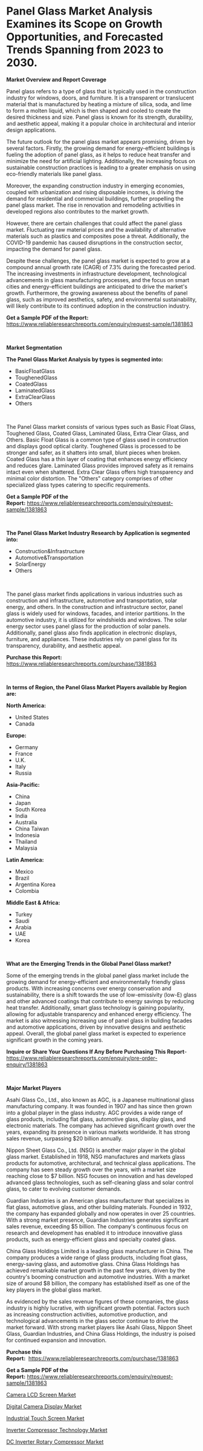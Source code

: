 <p><h1>Panel Glass Market Analysis Examines its Scope on Growth Opportunities, and Forecasted Trends Spanning from 2023 to 2030.</h1></p><p><strong>Market Overview and Report Coverage</strong></p>
<p><p>Panel glass refers to a type of glass that is typically used in the construction industry for windows, doors, and furniture. It is a transparent or translucent material that is manufactured by heating a mixture of silica, soda, and lime to form a molten liquid, which is then shaped and cooled to create the desired thickness and size. Panel glass is known for its strength, durability, and aesthetic appeal, making it a popular choice in architectural and interior design applications.</p><p>The future outlook for the panel glass market appears promising, driven by several factors. Firstly, the growing demand for energy-efficient buildings is fueling the adoption of panel glass, as it helps to reduce heat transfer and minimize the need for artificial lighting. Additionally, the increasing focus on sustainable construction practices is leading to a greater emphasis on using eco-friendly materials like panel glass.</p><p>Moreover, the expanding construction industry in emerging economies, coupled with urbanization and rising disposable incomes, is driving the demand for residential and commercial buildings, further propelling the panel glass market. The rise in renovation and remodeling activities in developed regions also contributes to the market growth.</p><p>However, there are certain challenges that could affect the panel glass market. Fluctuating raw material prices and the availability of alternative materials such as plastics and composites pose a threat. Additionally, the COVID-19 pandemic has caused disruptions in the construction sector, impacting the demand for panel glass.</p><p>Despite these challenges, the panel glass market is expected to grow at a compound annual growth rate (CAGR) of 7.3% during the forecasted period. The increasing investments in infrastructure development, technological advancements in glass manufacturing processes, and the focus on smart cities and energy-efficient buildings are anticipated to drive the market's growth. Furthermore, the growing awareness about the benefits of panel glass, such as improved aesthetics, safety, and environmental sustainability, will likely contribute to its continued adoption in the construction industry.</p></p>
<p><strong>Get a Sample PDF of the Report:</strong> <a href="https://www.reliableresearchreports.com/enquiry/request-sample/1381863">https://www.reliableresearchreports.com/enquiry/request-sample/1381863</a></p>
<p>&nbsp;</p>
<p><strong>Market Segmentation</strong></p>
<p><strong>The Panel Glass Market Analysis by types is segmented into:</strong></p>
<p><ul><li>BasicFloatGlass</li><li>ToughenedGlass</li><li>CoatedGlass</li><li>LaminatedGlass</li><li>ExtraClearGlass</li><li>Others</li></ul></p>
<p>&nbsp;</p>
<p><p>The Panel Glass market consists of various types such as Basic Float Glass, Toughened Glass, Coated Glass, Laminated Glass, Extra Clear Glass, and Others. Basic Float Glass is a common type of glass used in construction and displays good optical clarity. Toughened Glass is processed to be stronger and safer, as it shatters into small, blunt pieces when broken. Coated Glass has a thin layer of coating that enhances energy efficiency and reduces glare. Laminated Glass provides improved safety as it remains intact even when shattered. Extra Clear Glass offers high transparency and minimal color distortion. The "Others" category comprises of other specialized glass types catering to specific requirements.</p></p>
<p><strong>Get a Sample PDF of the Report:</strong>&nbsp;<a href="https://www.reliableresearchreports.com/enquiry/request-sample/1381863">https://www.reliableresearchreports.com/enquiry/request-sample/1381863</a></p>
<p>&nbsp;</p>
<p><strong>The Panel Glass Market Industry Research by Application is segmented into:</strong></p>
<p><ul><li>Construction&Infrastructure</li><li>Automotive&Transportation</li><li>SolarEnergy</li><li>Others</li></ul></p>
<p>&nbsp;</p>
<p><p>The panel glass market finds applications in various industries such as construction and infrastructure, automotive and transportation, solar energy, and others. In the construction and infrastructure sector, panel glass is widely used for windows, facades, and interior partitions. In the automotive industry, it is utilized for windshields and windows. The solar energy sector uses panel glass for the production of solar panels. Additionally, panel glass also finds application in electronic displays, furniture, and appliances. These industries rely on panel glass for its transparency, durability, and aesthetic appeal.</p></p>
<p><strong>Purchase this Report:</strong>&nbsp; <a href="https://www.reliableresearchreports.com/purchase/1381863">https://www.reliableresearchreports.com/purchase/1381863</a></p>
<p>&nbsp;</p>
<p><strong>In terms of Region, the Panel Glass Market Players available by Region are:</strong></p>
<p>
    <p> <strong> North America: </strong>
        <ul>
            <li>United States</li>
            <li>Canada</li>
        </ul>
        </p> 
    <p> <strong> Europe: </strong>
        <ul>
            <li>Germany</li>
            <li>France</li>
            <li>U.K.</li>
            <li>Italy</li>
            <li>Russia</li>
        </ul>
        </p> 
    <p> <strong> Asia-Pacific: </strong>
        <ul>
            <li>China</li>
            <li>Japan</li>
            <li>South Korea</li>
            <li>India</li>
            <li>Australia</li>
            <li>China Taiwan</li>
            <li>Indonesia</li>
            <li>Thailand</li>
            <li>Malaysia</li>
        </ul>
        </p> 
    <p> <strong> Latin America: </strong>
        <ul>
            <li>Mexico</li>
            <li>Brazil</li>
            <li>Argentina Korea</li>
            <li>Colombia</li>
        </ul>
        </p> 
    <p> <strong> Middle East & Africa: </strong>
        <ul>
            <li>Turkey</li>
            <li>Saudi</li>
            <li>Arabia</li>
            <li>UAE</li>
            <li>Korea</li>
        </ul>
    </p>
    </p>
<p>&nbsp;</p>
<p><strong>What are the Emerging Trends in the Global Panel Glass market?</strong></p>
<p><p>Some of the emerging trends in the global panel glass market include the growing demand for energy-efficient and environmentally friendly glass products. With increasing concerns over energy conservation and sustainability, there is a shift towards the use of low-emissivity (low-E) glass and other advanced coatings that contribute to energy savings by reducing heat transfer. Additionally, smart glass technology is gaining popularity, allowing for adjustable transparency and enhanced energy efficiency. The market is also witnessing increasing use of panel glass in building facades and automotive applications, driven by innovative designs and aesthetic appeal. Overall, the global panel glass market is expected to experience significant growth in the coming years.</p></p>
<p><strong>Inquire or Share Your Questions If Any Before Purchasing This Report</strong>- <a href="https://www.reliableresearchreports.com/enquiry/pre-order-enquiry/1381863">https://www.reliableresearchreports.com/enquiry/pre-order-enquiry/1381863</a></p>
<p>&nbsp;</p>
<p><strong>Major Market Players</strong></p>
<p><p>Asahi Glass Co., Ltd., also known as AGC, is a Japanese multinational glass manufacturing company. It was founded in 1907 and has since then grown into a global player in the glass industry. AGC provides a wide range of glass products, including flat glass, automotive glass, display glass, and electronic materials. The company has achieved significant growth over the years, expanding its presence in various markets worldwide. It has strong sales revenue, surpassing $20 billion annually.</p><p>Nippon Sheet Glass Co., Ltd. (NSG) is another major player in the global glass market. Established in 1918, NSG manufactures and markets glass products for automotive, architectural, and technical glass applications. The company has seen steady growth over the years, with a market size reaching close to $7 billion. NSG focuses on innovation and has developed advanced glass technologies, such as self-cleaning glass and solar control glass, to cater to evolving customer demands.</p><p>Guardian Industries is an American glass manufacturer that specializes in flat glass, automotive glass, and other building materials. Founded in 1932, the company has expanded globally and now operates in over 25 countries. With a strong market presence, Guardian Industries generates significant sales revenue, exceeding $5 billion. The company's continuous focus on research and development has enabled it to introduce innovative glass products, such as energy-efficient glass and specialty coated glass.</p><p>China Glass Holdings Limited is a leading glass manufacturer in China. The company produces a wide range of glass products, including float glass, energy-saving glass, and automotive glass. China Glass Holdings has achieved remarkable market growth in the past few years, driven by the country's booming construction and automotive industries. With a market size of around $8 billion, the company has established itself as one of the key players in the global glass market.</p><p>As evidenced by the sales revenue figures of these companies, the glass industry is highly lucrative, with significant growth potential. Factors such as increasing construction activities, automotive production, and technological advancements in the glass sector continue to drive the market forward. With strong market players like Asahi Glass, Nippon Sheet Glass, Guardian Industries, and China Glass Holdings, the industry is poised for continued expansion and innovation.</p></p>
<p><strong>Purchase this Report:</strong>&nbsp;&nbsp;<a href="https://www.reliableresearchreports.com/purchase/1381863">https://www.reliableresearchreports.com/purchase/1381863</a></p>
<p></p>
<p><strong>Get a Sample PDF of the Report:</strong>&nbsp;<a href="https://www.reliableresearchreports.com/enquiry/request-sample/1381863">https://www.reliableresearchreports.com/enquiry/request-sample/1381863</a></p>
<p><p><a href="https://medium.com/@serenaframi/camera-lcd-screen-market-insight-market-trends-growth-forecasted-from-2023-to-2030-48f22f59684d">Camera LCD Screen Market</a></p><p><a href="https://medium.com/@ashleyhills1920/digital-camera-display-market-size-and-market-trends-complete-industry-overview-2023-to-2030-bb2f7bee04b5">Digital Camera Display Market</a></p><p><a href="https://medium.com/@tiannathiel2023/industrial-touch-screen-market-outlook-industry-overview-and-forecast-2023-to-2030-23c2ec6dd6ed">Industrial Touch Screen Market</a></p><p><a href="https://medium.com/@nelsonhauck/inverter-compressor-technology-market-trends-forecast-and-competitive-analysis-to-2030-db68a4770db5">Inverter Compressor Technology Market</a></p><p><a href="https://medium.com/@leliajewess/dc-inverter-rotary-compressor-market-competitive-analysis-market-trends-and-forecast-to-2030-4cff43d6a712">DC Inverter Rotary Compressor Market</a></p></p>